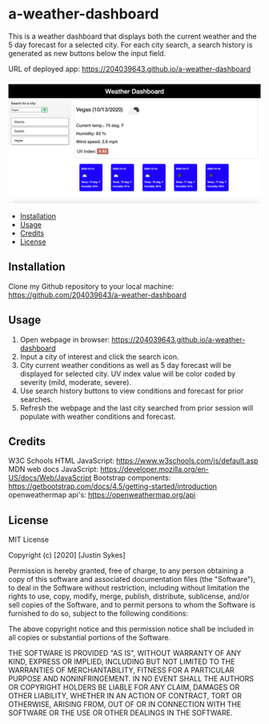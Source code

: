 # a-weather-dashboard

This is a weather dashboard that displays both the current weather and the 5 day forecast for a selected city. For each city search, a search history is generated as new buttons below the input field.

URL of deployed app: https://204039643.github.io/a-weather-dashboard

![screenshotofmywebpage](./Assets/weather-dashboard-screenshot.png)

- [Installation](#installation)
- [Usage](#usage)
- [Credits](#credits)
- [License](#license)

## Installation

Clone my Github repository to your local machine: https://github.com/204039643/a-weather-dashboard

## Usage

1. Open webpage in browser: https://204039643.github.io/a-weather-dashboard
2. Input a city of interest and click the search icon.
3. City current weather conditions as well as 5 day forecast will be displayed for selected city. UV index value will be color coded by severity (mild, moderate, severe).
4. Use search history buttons to view conditions and forecast for prior searches.
5. Refresh the webpage and the last city searched from prior session will populate with weather conditions and forecast.

## Credits

W3C Schools HTML JavaScript: https://www.w3schools.com/js/default.asp
MDN web docs JavaScript: https://developer.mozilla.org/en-US/docs/Web/JavaScript
Bootstrap components: https://getbootstrap.com/docs/4.5/getting-started/introduction
openweathermap api's: https://openweathermap.org/api

## License

MIT License

Copyright (c) [2020] [Justin Sykes]

Permission is hereby granted, free of charge, to any person obtaining a copy
of this software and associated documentation files (the "Software"), to deal
in the Software without restriction, including without limitation the rights
to use, copy, modify, merge, publish, distribute, sublicense, and/or sell
copies of the Software, and to permit persons to whom the Software is
furnished to do so, subject to the following conditions:

The above copyright notice and this permission notice shall be included in all
copies or substantial portions of the Software.

THE SOFTWARE IS PROVIDED "AS IS", WITHOUT WARRANTY OF ANY KIND, EXPRESS OR
IMPLIED, INCLUDING BUT NOT LIMITED TO THE WARRANTIES OF MERCHANTABILITY,
FITNESS FOR A PARTICULAR PURPOSE AND NONINFRINGEMENT. IN NO EVENT SHALL THE
AUTHORS OR COPYRIGHT HOLDERS BE LIABLE FOR ANY CLAIM, DAMAGES OR OTHER
LIABILITY, WHETHER IN AN ACTION OF CONTRACT, TORT OR OTHERWISE, ARISING FROM,
OUT OF OR IN CONNECTION WITH THE SOFTWARE OR THE USE OR OTHER DEALINGS IN THE
SOFTWARE.
